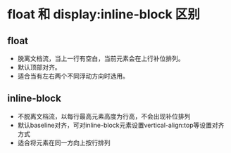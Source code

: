 # float 和 display:inline-block 区别
## float
* 脱离文档流，当上一行有空白，当前元素会在上行补位排列。
* 默认顶部对齐。
* 适合当有左右两个不同浮动方向时选用。
## inline-block
* 不脱离文档流，以每行最高元素高度为行高，不会出现补位排列
* 默认baseline对齐，可对inline-block元素设置vertical-align:top等设置对齐方式
* 适合将元素在同一方向上按行排列
